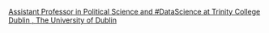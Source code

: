 [Assistant Professor in Political Science and #DataScience at Trinity College Dublin , The University of Dublin](https://qi.tc/qi/112552)